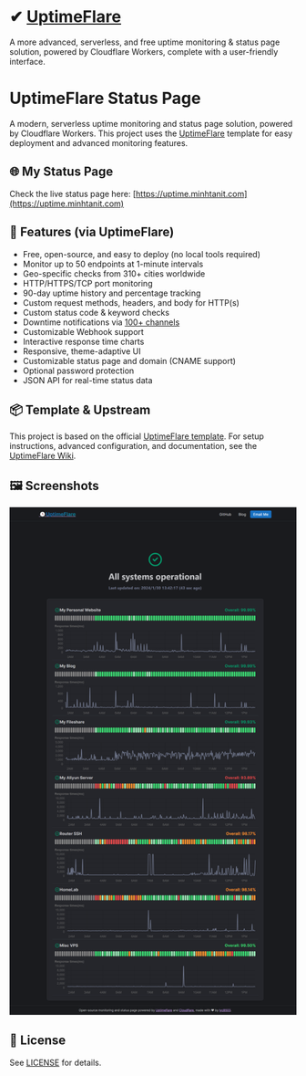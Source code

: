 # ✔ [UptimeFlare](https://github.com/lyc8503/UptimeFlare)

A more advanced, serverless, and free uptime monitoring & status page solution, powered by Cloudflare Workers, complete with a user-friendly interface.

# UptimeFlare Status Page

A modern, serverless uptime monitoring and status page solution, powered by Cloudflare Workers. This project uses the [UptimeFlare](https://github.com/lyc8503/UptimeFlare) template for easy deployment and advanced monitoring features.

## 🌐 My Status Page

Check the live status page here: [https://uptime.minhtanit.com](https://uptime.minhtanit.com)

## 🚀 Features (via UptimeFlare)

- Free, open-source, and easy to deploy (no local tools required)
- Monitor up to 50 endpoints at 1-minute intervals
- Geo-specific checks from 310+ cities worldwide
- HTTP/HTTPS/TCP port monitoring
- 90-day uptime history and percentage tracking
- Custom request methods, headers, and body for HTTP(s)
- Custom status code & keyword checks
- Downtime notifications via [100+ channels](https://github.com/caronc/apprise/wiki)
- Customizable Webhook support
- Interactive response time charts
- Responsive, theme-adaptive UI
- Customizable status page and domain (CNAME support)
- Optional password protection
- JSON API for real-time status data

## 📦 Template & Upstream

This project is based on the official [UptimeFlare template](https://github.com/lyc8503/UptimeFlare). For setup instructions, advanced configuration, and documentation, see the [UptimeFlare Wiki](https://github.com/lyc8503/UptimeFlare/wiki).

## 🖼️ Screenshots

![Desktop, Light theme](docs/desktop.png)

## 📝 License

See [LICENSE](LICENSE) for details.
